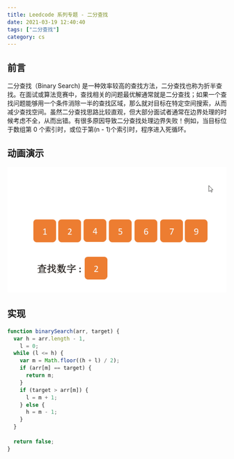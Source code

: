 ```yaml
---
title: Leedcode 系列专题 - 二分查找
date: 2021-03-19 12:40:40
tags: ["二分查找"]
category: cs
---
```


## 前言

二分查找（Binary Search) 是一种效率较高的查找方法，二分查找也称为折半查找。在面试或算法竞赛中，查找相关的问题最优解通常就是二分查找；如果一个查找问题能够用一个条件消除一半的查找区域，那么就对目标在特定空间搜索，从而减少查找空间。虽然二分查找思路比较直观，但大部分面试者通常在边界处理的时候考虑不全，从而出错。有很多原因导致二分查找处理边界失败！例如，当目标位于数组第 0 个索引时，或位于第(n - 1)个索引时，程序进入死循环。

## 动画演示

![binary-search](../media/2021/cs/binary-search/amimate.gif)

## 实现

```js
function binarySearch(arr, target) {
  var h = arr.length - 1,
    l = 0;
  while (l <= h) {
    var m = Math.floor((h + l) / 2);
    if (arr[m] == target) {
      return m;
    }
    if (target > arr[m]) {
      l = m + 1;
    } else {
      h = m - 1;
    }
  }

  return false;
}
```
